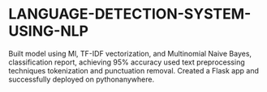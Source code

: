 # LANGUAGE-DETECTION-SYSTEM-USING-NLP
Built model using Ml, TF-IDF vectorization, and Multinomial Naive Bayes, classification report, achieving 95% accuracy used text preprocessing techniques tokenization and punctuation removal. Created a Flask app and successfully deployed on pythonanywhere.
